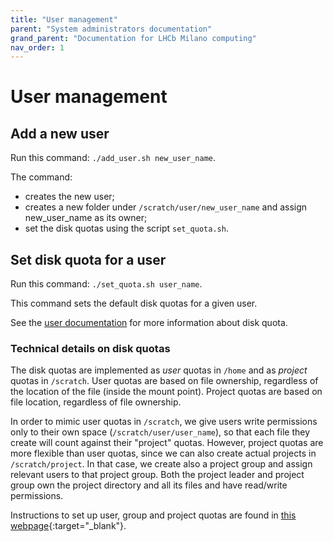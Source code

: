 ```yaml
---
title: "User management"
parent: "System administrators documentation"
grand_parent: "Documentation for LHCb Milano computing"
nav_order: 1
---
```


# User management

## Add a new user
Run this command: `./add_user.sh new_user_name`.

The command:
- creates the new user;
- creates a new folder under `/scratch/user/new_user_name` and assign new_user_name as its owner;
- set the disk quotas using the script `set_quota.sh`.

## Set disk quota for a user
Run this command: `./set_quota.sh user_name`.

This command sets the default disk quotas for a given user.

See the [user documentation](../users/storage.md) for more information about disk quota.

### Technical details on disk quotas
The disk quotas are implemented as *user* quotas in `/home` and as *project* quotas in `/scratch`.
User quotas are based on file ownership, regardless of the location of the file (inside the mount point).
Project quotas are based on file location, regardless of file ownership.

In order to mimic user quotas in `/scratch`, we give users write permissions only to their own space (`/scratch/user/user_name`), so that each file they create will count against their "project" quotas. However, project quotas are more flexible than user quotas, since we can also create actual projects in `/scratch/project`. In that case, we create also a project group and assign relevant users to that project group. Both the project leader and project group own the project directory and all its files and have read/write permissions.

Instructions to set up user, group and project quotas are found in [this webpage](https://www.linuxtechi.com/disk-quota-xfs-file-system-linux-servers/){:target="_blank"}.
